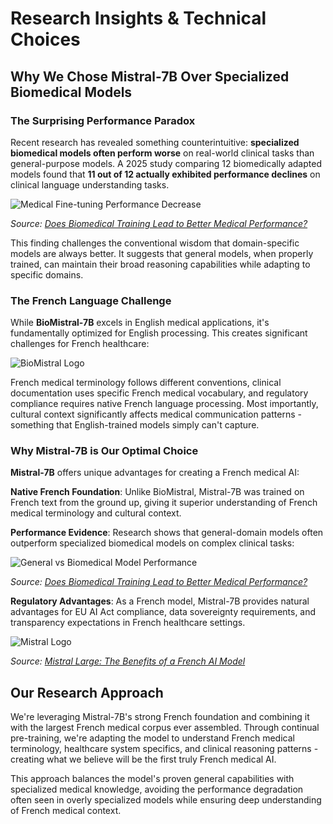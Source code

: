 # Research Insights & Technical Choices

## Why We Chose Mistral-7B Over Specialized Biomedical Models

### The Surprising Performance Paradox

Recent research has revealed something counterintuitive: **specialized biomedical models often perform worse** on real-world clinical tasks than general-purpose models. A 2025 study comparing 12 biomedically adapted models found that **11 out of 12 actually exhibited performance declines** on clinical language understanding tasks.

![Medical Fine-tuning Performance Decrease](../assets/medical-finetuning-dicrease-perf.png)

*Source: [Does Biomedical Training Lead to Better Medical Performance?](https://aclanthology.org/2025.gem-1.5.pdf)*

This finding challenges the conventional wisdom that domain-specific models are always better. It suggests that general models, when properly trained, can maintain their broad reasoning capabilities while adapting to specific domains.

### The French Language Challenge

While **BioMistral-7B** excels in English medical applications, it's fundamentally optimized for English processing. This creates significant challenges for French healthcare:

![BioMistral Logo](../assets/logo-biomistral.png)

French medical terminology follows different conventions, clinical documentation uses specific French medical vocabulary, and regulatory compliance requires native French language processing. Most importantly, cultural context significantly affects medical communication patterns - something that English-trained models simply can't capture.

### Why Mistral-7B is Our Optimal Choice

**Mistral-7B** offers unique advantages for creating a French medical AI:

**Native French Foundation**: Unlike BioMistral, Mistral-7B was trained on French text from the ground up, giving it superior understanding of French medical terminology and cultural context.

**Performance Evidence**: Research shows that general-domain models often outperform specialized biomedical models on complex clinical tasks:

![General vs Biomedical Model Performance](../assets/general-model-vs-biomedical-model.png)

*Source: [Does Biomedical Training Lead to Better Medical Performance?](https://aclanthology.org/2025.gem-1.5.pdf)*

**Regulatory Advantages**: As a French model, Mistral-7B provides natural advantages for EU AI Act compliance, data sovereignty requirements, and transparency expectations in French healthcare settings.

![Mistral Logo](../assets/logo-mistral.png)

*Source: [Mistral Large: The Benefits of a French AI Model](https://anthemcreation.com/en/artificial-intelligence/mistral-large-cat-gpt-functioning-benefits-modele-francais/)*

## Our Research Approach

We're leveraging Mistral-7B's strong French foundation and combining it with the largest French medical corpus ever assembled. Through continual pre-training, we're adapting the model to understand French medical terminology, healthcare system specifics, and clinical reasoning patterns - creating what we believe will be the first truly French medical AI.

This approach balances the model's proven general capabilities with specialized medical knowledge, avoiding the performance degradation often seen in overly specialized models while ensuring deep understanding of French medical context.
